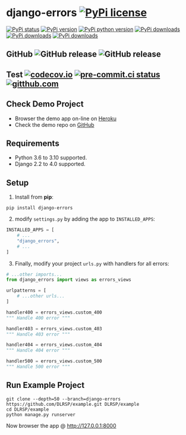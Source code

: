 # django-errors [![PyPi license](https://img.shields.io/pypi/l/django-errors.svg)](https://pypi.python.org/pypi/django_errors)

[![PyPi status](https://img.shields.io/pypi/status/django-errors.svg)](https://pypi.python.org/pypi/django_errors)
[![PyPi version](https://img.shields.io/pypi/v/django-errors.svg)](https://pypi.python.org/pypi/django_errors)
[![PyPi python version](https://img.shields.io/pypi/pyversions/django-errors.svg)](https://pypi.python.org/pypi/django_errors)
[![PyPi downloads](https://img.shields.io/pypi/dm/django-errors.svg)](https://pypi.python.org/pypi/django_errors)
[![PyPi downloads](https://img.shields.io/pypi/dw/django-errors.svg)](https://pypi.python.org/pypi/django_errors)
[![PyPi downloads](https://img.shields.io/pypi/dd/django-errors.svg)](https://pypi.python.org/pypi/django_errors)

## GitHub ![GitHub release](https://img.shields.io/github/tag/DLRSP/django-errors.svg) ![GitHub release](https://img.shields.io/github/release/DLRSP/django-errors.svg)

## Test [![codecov.io](https://codecov.io/github/DLRSP/django-errors/coverage.svg?branch=master)](https://codecov.io/github/DLRSP/django-errors?branch=master) [![pre-commit.ci status](https://results.pre-commit.ci/badge/github/DLRSP/django-errors/master.svg)](https://results.pre-commit.ci/latest/github/DLRSP/django-errors/master) [![gitthub.com](https://github.com/DLRSP/django-errors/actions/workflows/ci.yml/badge.svg)](https://github.com/DLRSP/django-errors/actions/workflows/ci.yml)

## Check Demo Project
* Browser the demo app on-line on [Heroku](https://django-errors.herokuapp.com/)
* Check the demo repo on [GitHub](https://github.com/DLRSP/example/tree/django-errors)

## Requirements
-   Python 3.6 to 3.10 supported.
-   Django 2.2 to 4.0 supported.

## Setup
1. Install from **pip**:
```shell
pip install django-errors
```

2. modify `settings.py` by adding the app to `INSTALLED_APPS`:
```python
INSTALLED_APPS = [
    # ...
    "django_errors",
    # ...
]
```

3. Finally, modify your project `urls.py` with handlers for all errors:
```python
# ...other imports...
from django_errors import views as errors_views

urlpatterns = [
    # ...other urls...
]

handler400 = errors_views.custom_400
""" Handle 400 error """

handler403 = errors_views.custom_403
""" Handle 403 error """

handler404 = errors_views.custom_404
""" Handle 404 error """

handler500 = errors_views.custom_500
""" Handle 500 error """
```


## Run Example Project

```shell
git clone --depth=50 --branch=django-errors https://github.com/DLRSP/example.git DLRSP/example
cd DLRSP/example
python manage.py runserver
```

Now browser the app @ http://127.0.0.1:8000
